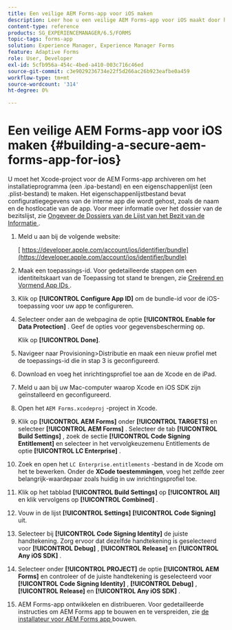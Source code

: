 ```yaml
---
title: Een veilige AEM Forms-app voor iOS maken
description: Leer hoe u een veilige AEM Forms-app voor iOS maakt door het Xcode-project te archiveren. Hiermee maakt u een installatiebestand (een .ipa-bestand) en een eigenschappenlijstbestand (een .plist-bestand).
content-type: reference
products: SG_EXPERIENCEMANAGER/6.5/FORMS
topic-tags: forms-app
solution: Experience Manager, Experience Manager Forms
feature: Adaptive Forms
role: User, Developer
exl-id: 5cfb956a-454c-4bed-a410-003c716c46ed
source-git-commit: c3e9029236734e22f5d266ac26b923eafbe0a459
workflow-type: tm+mt
source-wordcount: '314'
ht-degree: 0%

---
```


# Een veilige AEM Forms-app voor iOS maken {#building-a-secure-aem-forms-app-for-ios}

U moet het Xcode-project voor de AEM Forms-app archiveren om het installatieprogramma (een .ipa-bestand) en een eigenschappenlijst (een .plist-bestand) te maken. Het eigenschappenlijstbestand bevat configuratiegegevens van de interne app die wordt gehost, zoals de naam en de hostlocatie van de app. Voor meer informatie over het dossier van de bezitslijst, zie [ Ongeveer de Dossiers van de Lijst van het Bezit van de Informatie ](https://developer.apple.com/library/ios/#documentation/general/Reference/InfoPlistKeyReference/Articles/AboutInformationPropertyListFiles.html).

1. Meld u aan bij de volgende website:

   [ https://developer.apple.com/account/ios/identifier/bundle](https://developer.apple.com/account/ios/identifier/bundle)

1. Maak een toepassings-id. Voor gedetailleerde stappen om een identiteitskaart van de Toepassing tot stand te brengen, zie [ Creërend en Vormend App IDs ](https://developer.apple.com/library/ios/documentation/IDEs/Conceptual/AppDistributionGuide/MaintainingProfiles/MaintainingProfiles.html).
1. Klik op **[!UICONTROL Configure App ID]** om de bundle-id voor de iOS-toepassing voor uw app te configureren.
1. Selecteer onder aan de webpagina de optie **[!UICONTROL Enable for Data Protection]** . Geef de opties voor gegevensbescherming op.

   Klik op **[!UICONTROL Done]**.

1. Navigeer naar Provisioning>Distributie en maak een nieuw profiel met de toepassings-id die in stap 3 is geconfigureerd.
1. Download en voeg het inrichtingsprofiel toe aan de Xcode en de iPad.
1. Meld u aan bij uw Mac-computer waarop Xcode en iOS SDK zijn geïnstalleerd en geconfigureerd.
1. Open het `AEM Forms.xcodeproj` -project in Xcode.
1. Klik op **[!UICONTROL AEM Forms]** onder **[!UICONTROL TARGETS]** en selecteer **[!UICONTROL AEM Forms]** . Selecteer de tab **[!UICONTROL Build Settings]** , zoek de sectie **[!UICONTROL Code Signing Entitlement]** en selecteer in het vervolgkeuzemenu Entitlements de optie **[!UICONTROL LC Enterprise]** .
1. Zoek en open het `LC Enterprise.entitlements` -bestand in de Xcode om het te bewerken. Onder de **XCode toestemmingen**, voeg het zelfde zeer belangrijk-waardepaar zoals huidig in uw inrichtingsprofiel toe.
1. Klik op het tabblad **[!UICONTROL Build Settings]** op **[!UICONTROL All]** en klik vervolgens op **[!UICONTROL Combined]** .
1. Vouw in de lijst **[!UICONTROL Settings]** **[!UICONTROL Code Signing]** uit.
1. Selecteer bij **[!UICONTROL Code Signing Identity]** de juiste handtekening. Zorg ervoor dat dezelfde handtekening is geselecteerd voor **[!UICONTROL Debug]** , **[!UICONTROL Release]** en **[!UICONTROL Any iOS SDK]** .
1. Selecteer onder **[!UICONTROL PROJECT]** de optie **[!UICONTROL AEM Forms]** en controleer of de juiste handtekening is geselecteerd voor **[!UICONTROL Code Signing Identity]** , **[!UICONTROL Debug]** , **[!UICONTROL Release]** en **[!UICONTROL Any iOS SDK]** .
1. AEM Forms-app ontwikkelen en distribueren. Voor gedetailleerde instructies om AEM Forms app te bouwen en te verspreiden, zie [ de installateur voor AEM Forms app ](setup-xcode-project-build-installer.md#build-the-installer-for-the-mobile-workspace-app) bouwen.

